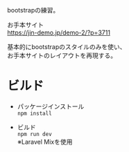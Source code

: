 bootstrapの練習。  
  
お手本サイト  
https://jin-demo.jp/demo-2/?p=3711
  
基本的にbootstrapのスタイルのみを使い、  
お手本サイトのレイアウトを再現する。  


# ビルド
* パッケージインストール  
`npm install`  
  
* ビルド  
`npm run dev`  
※Laravel Mixを使用  

